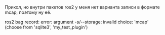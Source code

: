 Прикол, но внутри пакетов ros2 у меня нет варианта записи в формате mcap, поэтому ну её.

ros2 bag record: error: argument -s/--storage: invalid choice: 'mcap' (choose from 'sqlite3', 'my_test_plugin')
